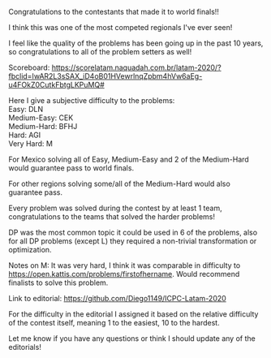 Congratulations to the contestants that made it to world finals!!

I think this was one of the most competed regionals I've ever seen!

I feel like the quality of the problems has been going up in the past 10 years, so congratulations to all of the problem setters as well!

Scoreboard: https://scorelatam.naquadah.com.br/latam-2020/?fbclid=IwAR2L3sSAX_iD4oB01HVewrlnqZpbm4hVw6aEg-u4FOkZ0CutkFbtgLKPuMQ#

Here I give a subjective difficulty to the problems:<br /> 
Easy: DLN<br /> 
Medium-Easy: CEK<br /> 
Medium-Hard: BFHJ<br /> 
Hard: AGI<br /> 
Very Hard: M<br /> 

For Mexico solving all of Easy, Medium-Easy and 2 of the Medium-Hard would guarantee pass to world finals.

For other regions solving some/all of the Medium-Hard would also guarantee pass.

Every problem was solved during the contest by at least 1 team, congratulations to the teams that solved the harder problems!

DP was the most common topic it could be used in 6 of the problems, also for all DP problems (except L) they required a non-trivial transformation or optimization.

Notes on M: It was very hard, I think it was comparable in difficulty to https://open.kattis.com/problems/firstofhername. Would recommend finalists to solve this problem.

Link to editorial: https://github.com/Diego1149/ICPC-Latam-2020

For the difficulty in the editorial I assigned it based on the relative difficulty of the contest itself, meaning 1 to the easiest, 10 to the hardest.

Let me know if you have any questions or think I should update any of the editorials!
